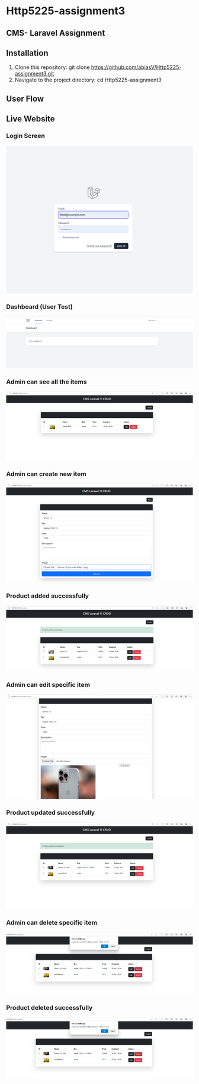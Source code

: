 # Http5225-assignment3

## CMS- Laravel Assignment

## Installation
1. Clone this repository: git clone https://github.com/abiasV/Http5225-assignment3.git
2. Navigate to the project directory: cd Http5225-assignment3

## User Flow
## Live Website

### Login Screen
![screenshot](_readme/Screenshot-1-2024-04-19-Lara-LMS.png)

### Dashboard (User Test)
![screenshot](_readme/Screenshot-2-2024-04-19-Lara-LMS.png)

### Admin can see all the items
![screenshot](_readme/Screenshot-3-2024-04-19-Lara-LMS.png)

### Admin can create new item
![screenshot](_readme/Screenshot-4-2024-04-19-Lara-LMS.png)

### Product added successfully
![screenshot](_readme/Screenshot-5-2024-04-19-Lara-LMS.png)

### Admin can edit specific item
![screenshot](_readme/Screenshot-6-2024-04-19-Lara-LMS.png)

### Product updated successfully
![screenshot](_readme/Screenshot-7-2024-04-19-Lara-LMS.png)

### Admin can delete specific item
![screenshot](_readme/Screenshot-8-2024-04-19-Lara-LMS.png)

### Product deleted successfully
![screenshot](_readme/Screenshot-8-2024-04-19-Lara-LMS.png)

